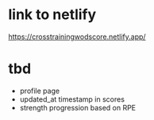 # link to netlify

https://crosstrainingwodscore.netlify.app/

# tbd

- profile page
- updated_at timestamp in scores
- strength progression based on RPE
